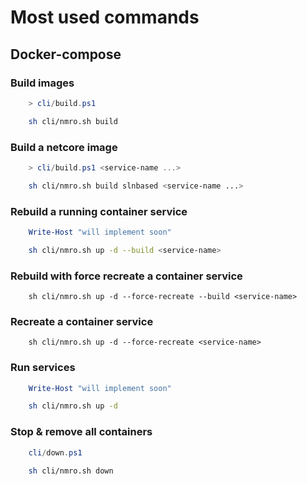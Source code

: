# Most used commands

## Docker-compose

### Build images

```powershell
    > cli/build.ps1
```

```sh
    sh cli/nmro.sh build
```

### Build a netcore image

```powershell
    > cli/build.ps1 <service-name ...>
```

```sh
    sh cli/nmro.sh build slnbased <service-name ...>
```

### Rebuild a running container service

```powershell
    Write-Host "will implement soon"
```

```sh
    sh cli/nmro.sh up -d --build <service-name>
```

### Rebuild with force recreate a container service

```
    sh cli/nmro.sh up -d --force-recreate --build <service-name>
```

### Recreate a container service

```
    sh cli/nmro.sh up -d --force-recreate <service-name>
```

### Run services

```powershell
    Write-Host "will implement soon"
```

```sh
    sh cli/nmro.sh up -d
```

### Stop & remove all containers

```powershell
    cli/down.ps1
```

```sh
    sh cli/nmro.sh down
```
